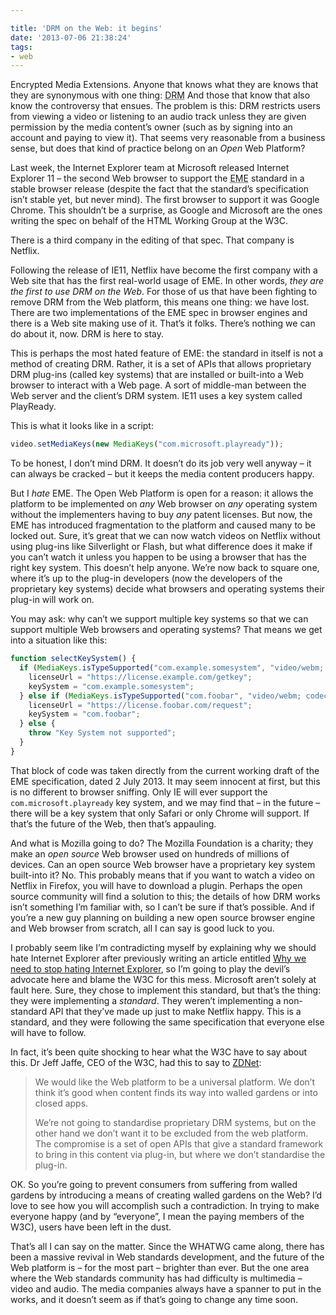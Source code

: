 ```yaml
---

title: 'DRM on the Web: it begins'
date: '2013-07-06 21:38:24'
tags:
- web
---
```


Encrypted Media Extensions. Anyone that knows what they are knows that they are synonymous with one thing: <abbr title="Digital Rights Management">DRM</abbr> And those that know that also know the controversy that ensues. The problem is this: DRM restricts users from viewing a video or listening to an audio track unless they are given permission by the media content’s owner (such as by signing into an account and paying to view it). That seems very reasonable from a business sense, but does that kind of practice belong on an *Open* Web Platform?

Last week, the Internet Explorer team at Microsoft released Internet Explorer 11 – the second Web browser to support the <abbr title="Encrypted Media Extensions">EME</abbr> standard in a stable browser release (despite the fact that the standard’s specification isn’t stable yet, but never mind). The first browser to support it was Google Chrome. This shouldn’t be a surprise, as Google and Microsoft are the ones writing the spec on behalf of the HTML Working Group at the W3C.

There is a third company in the editing of that spec. That company is Netflix.

Following the release of IE11, Netflix have become the first company with a Web site that has the first real-world usage of EME. In other words, *they are the first to use DRM on the Web*. For those of us that have been fighting to remove DRM from the Web platform, this means one thing: we have lost. There are two implementations of the EME spec in browser engines and there is a Web site making use of it. That’s it folks. There’s nothing we can do about it, now. DRM is here to stay.

This is perhaps the most hated feature of EME: the standard in itself is not a method of creating DRM. Rather, it is a set of APIs that allows proprietary DRM plug-ins (called key systems) that are installed or built-into a Web browser to interact with a Web page. A sort of middle-man between the Web server and the client’s DRM system. IE11 uses a key system called PlayReady.

This is what it looks like in a script:

```javascript
video.setMediaKeys(new MediaKeys("com.microsoft.playready"));
```

To be honest, I don’t mind DRM. It doesn’t do its job very well anyway – it can always be cracked – but it keeps the media content producers happy.

But I *hate* EME. The Open Web Platform is open for a reason: it allows the platform to be implemented on *any* Web browser on *any* operating system without the implementers having to buy *any* patent licenses. But now, the EME has introduced fragmentation to the platform and caused many to be locked out. Sure, it’s great that we can now watch videos on Netflix without using plug-ins like Silverlight or Flash, but what difference does it make if you can’t watch it unless you happen to be using a browser that has the right key system. This doesn’t help anyone. We’re now back to square one, where it’s up to the plug-in developers (now the developers of the proprietary key systems) decide what browsers and operating systems their plug-in will work on.

You may ask: why can’t we support multiple key systems so that we can support multiple Web browsers and operating systems? That means we get into a situation like this:

```javascript
function selectKeySystem() {
  if (MediaKeys.isTypeSupported("com.example.somesystem", "video/webm; codecs='vp8, vorbis'")) {
    licenseUrl = "https://license.example.com/getkey";
    keySystem = "com.example.somesystem";
  } else if (MediaKeys.isTypeSupported("com.foobar", "video/webm; codecs='vp8, vorbis'")) {
    licenseUrl = "https://license.foobar.com/request";
    keySystem = "com.foobar";
  } else {
    throw "Key System not supported";
  }
}
```

That block of code was taken directly from the current working draft of the EME specification, dated 2 July 2013. It may seem innocent at first, but this is no different to browser sniffing. Only IE will ever support the `com.microsoft.playready` key system, and we may find that – in the future – there will be a key system that only Safari or only Chrome will support. If that’s the future of the Web, then that’s appauling.

And what is Mozilla going to do? The Mozilla Foundation is a charity; they make an *open source* Web browser used on hundreds of millions of devices. Can an open source Web browser have a proprietary key system built-into it? No. This probably means that if you want to watch a video on Netflix in Firefox, you will have to download a plugin. Perhaps the open source community will find a solution to this; the details of how DRM works isn’t something I’m familiar with, so I can’t be sure if that’s possible. And if you’re a new guy planning on building a new open source browser engine and Web browser from scratch, all I can say is good luck to you.

I probably seem like I’m contradicting myself by explaining why we should hate Internet Explorer after previously writing an article entitled [Why we need to stop hating Internet Explorer](http://joshtumath.me.uk/articles/why-we-need-to-stop-hating-internet-explorer.html), so I’m going to play the devil’s advocate here and blame the W3C for this mess. Microsoft aren’t solely at fault here. Sure, they chose to implement this standard, but that’s the thing: they were implementing a *standard*. They weren’t implementing a non-standard API that they’ve made up just to make Netflix happy. This is a standard, and they were following the same specification that everyone else will have to follow.

In fact, it’s been quite shocking to hear what the W3C have to say about this. Dr Jeff Jaffe, CEO of the W3C, had this to say to [ZDNet](http://www.zdnet.com/reject-drm-and-you-risk-walling-off-parts-of-the-web-says-w3c-chief-7000017388/):

> We would like the Web platform to be a universal platform. We don’t think it’s good when content finds its way into walled gardens or into closed apps.
>
> We’re not going to standardise proprietary DRM systems, but on the other hand we don’t want it to be excluded from the web platform. The compromise is a set of open APIs that give a standard framework to bring in this content via plug-in, but where we don’t standardise the plug-in.

OK. So you’re going to prevent consumers from suffering from walled gardens by introducing a means of creating walled gardens on the Web? I’d love to see how you will accomplish such a contradiction. In trying to make everyone happy (and by “everyone”, I mean the paying members of the W3C), users have been left in the dust.

That’s all I can say on the matter. Since the WHATWG came along, there has been a massive revival in Web standards development, and the future of the Web platform is – for the most part – brighter than ever. But the one area where the Web standards community has had difficulty is multimedia – video and audio. The media companies always have a spanner to put in the works, and it doesn’t seem as if that’s going to change any time soon.
